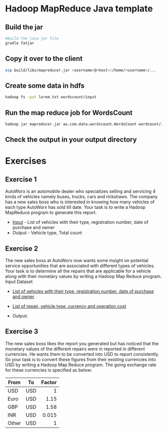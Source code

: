 # Hadoop MapReduce Java template


## Build the jar
```sh
#build the java jar file
gradle fatjar
```

## Copy it over to the client
```sh
scp build/libs/mapreducer.jar <username>@<host>:/home/<username>/...
```

## Create some data in hdfs
```sh
hadoop fs -put lorem.txt wordscount/input
```

## Run the map reduce job for WordsCount
```sh
hadoop jar mapreducer.jar au.com.data.wordscount.WordsCount wordcount/input wordcount/output
```
## Check the output in your output directory

# Exercises

## Exercise 1
AutoWorx is an automobile dealer who specializes selling and servicing 4 kinds of vehicles namely buses, trucks, cars and rickshaws. The company has a new sales boss who is interested in knowing how many vehicles of each type AutoWorx has sold till date. Your task is to write a Hadoop MapReduce program to generate this report.

* [Input](src/main/resources/VEHICLE_INFO) - List of vehicles with their type, registration number, date of purchase and owner
* Output - Vehicle type, Total count

## Exercise 2
The new sales boss at AutoWorx now wants some insight on potential service opportunities that are associated with different types of vehicles. Your task is to determine all the repairs that are applicable for a vehicle along with their monetary values by writing a Hadoop Map Reduce program.
Input Dataset
* [List of vehicles with their type, registration number, date of purchase and owner](src/main/resources/VEHICLE_INFO)
* [List of repair, vehicle type, currency and operation cost](src/main/resources/REPAIR_IN_DIFFERENT_CURRENCIES)

* Output:



## Exercise 3
The new sales boss likes the report you generated but has noticed that the monetary values of the different repairs were in reported in different currencies. He wants them to be converted into USD to report consistently. So your task is to convert these figures from their existing currencies into USD by writing a Hadoop Map Reduce program.
The going exchange rate for these currencies is specified as below:

| From        | To           | Factor  |
| ------------- |:-------------:| -----:|
| USD      | USD | 1 |
| Euro      | USD      |  1.15 |
| GBP | USD     |    1.58 |
| INR | USD      |    0.015 |
| Other | USD      |    1 |